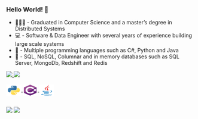 ### Hello World! 👋

- 👨🏻‍🎓 - Graduated in Computer Science and a master’s degree in Distributed Systems
- 💻 - Software & Data Engineer with several years of experience building large scale systems
- 🤖 - Multiple programming languages such as C#, Python and Java
- 💾 - SQL, NoSQL, Columnar and in memory databases such as SQL Server, MongoDb, Redshift and Redis

 <div>
  <a href="https://github.com/brenoriba">
  <img height="180em" src="https://github-readme-stats.vercel.app/api?username=brenoriba&show_icons=true&theme=dracula&include_all_commits=true&count_private=true"/>
  <img height="180em" src="https://github-readme-stats.vercel.app/api/top-langs/?username=brenoriba&layout=compact&langs_count=7&theme=dracula"/>
</div>
 
<div style="display: inline_block"><br>
  <img align="center" alt="Python" height="30" width="40" src="https://raw.githubusercontent.com/devicons/devicon/master/icons/python/python-original.svg">
  <img align="center" alt="Csharp" height="30" width="40" src="https://raw.githubusercontent.com/devicons/devicon/master/icons/csharp/csharp-original.svg">
  <img align="center" alt="Java" height="30" width="40" src="https://github.com/devicons/devicon/blob/master/icons/java/java-original.svg">
</div>
  
 ##
  
  <div> 
  <a href="https://www.linkedin.com/in/brenoriba" target="_blank"><img src="https://img.shields.io/badge/-LinkedIn-%230077B5?style=for-the-badge&logo=linkedin&logoColor=white" target="_blank"></a> 
  <a href="https://stackoverflow.com/users/1112325/briba" target="_blank"><img src="https://img.shields.io/badge/Stack_Overflow-FE7A16?style=for-the-badge&logo=stack-overflow&logoColor=white" target="_blank"></a> 
</div>
